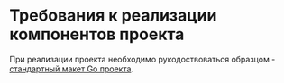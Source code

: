 # Требования к реализации компонентов проекта

При реализации проекта необходимо рукодоствоваться образцом - [стандартный макет Go проекта](https://github.com/golang-standards/project-layout/blob/master/README_ru.md).
